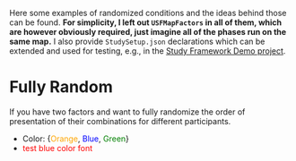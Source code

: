 Here some examples of randomized conditions and the ideas behind those can be found. **For simplicity, I left out ``USFMapFactors`` in all of them, which are however obviously required, just imagine all of the phases run on the same map.**
I also provide ``StudySetup.json`` declarations which can be extended and used for testing, e.g., in the [Study Framework Demo project](https://git-ce.rwth-aachen.de/vr-vis/VR-Group/unreal-development/demos/study-framework-demo).

# Fully Random
If you have two factors and want to fully randomize the order of presentation of their combinations for different participants. <br>
* Color: {<span style="color:orange">Orange</span>, <span style="color:blue">Blue</span>, <span style="color:green">Green</span>}
* <font color='red'>test blue color font</font>